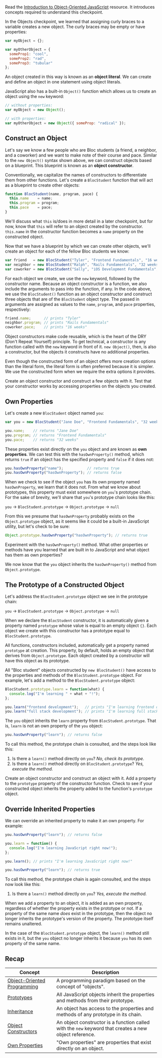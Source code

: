 <!-- { ids:[1375], name:'JavaScript: Object Constructors', summary:'Object Constructors: the second of three ways to create an object' } -->

Read the [Introduction to Object-Oriented JavaScript](https://www.bloc.io/resources/introduction-to-object-oriented-javascript) resource. It introduces concepts required to understand this checkpoint.

In the Objects checkpoint, we learned that assigning curly braces to a variable creates a new object. The curly braces may be empty or have properties:

```js
var myObject = {};

var myOtherObject = {
  someProp1: "cool",
  someProp2: "rad",
  someProp3: "tubular"
};
```

An object created in this way is known as an __object literal__. We can create and define an object in one statement using object literals.

JavaScript also has a built-in `Object()` function which allows us to create an object using the `new` keyword:

```js
// without properties:
var myObject = new Object();

// with properties:
var myOtherObject = new Object({ someProp: "radical" });
```

## Construct an Object

Let's say we know a few people who are Bloc students (a friend, a neighbor, and a coworker) and we want to make note of their course and pace. Similar to the `new Object()` syntax shown above, we can construct objects based on a blueprint. This blueprint is known as an __object constructor__.

Conventionally, we capitalize the names of constructors to differentiate them from other functions. Let's create a `BlocStudent` function that will act as a blueprint to create other objects:

```js
function BlocStudent(name, program, pace) {
  this.name    = name;
  this.program = program;
  this.pace    = pace;
}
```

We'll discuss what `this` is/does in more detail in a later checkpoint, but for now, know that `this` will refer to an object created by the constructor. `this.name` in the constructor function becomes a `name` property on the constructed object.

Now that we have a blueprint by which we can create other objects, we'll create an object for each of the fellow Bloc students we know:

```js
var friend   = new BlocStudent("Tyler", "Frontend Fundamentals", "16 weeks");
var neighbor = new BlocStudent("Ralph", "Rails Fundamentals", "32 weeks");
var coworker = new BlocStudent("Sally", "iOS Development Fundamentals", "16 weeks");
```

For each object we create, we use the `new` keyword, followed by the constructor name. Because an object constructor is a function, we also include the arguments to pass into the function, if any. In the code above, we use the `BlocStudent()` function as an object constructor and construct three objects that are of the `BlocStudent` object type. The passed in arguments are assigned as values to the `name`, `program`, and `pace` properties, respectively:

```js
friend.name;      // prints "Tyler"
neighbor.program; // prints "Rails Fundamentals"
coworker.pace;    // prints "16 weeks"
```

Object constructors make code reusable, which is the heart of the DRY (Don't Repeat Yourself) principle. To get technical, a constructor is any function called with the `new` keyword in front of it. `new Object()`, then, is also a constructor, but the objects it constructs have no additional properties.

Even though the constructed form of an object offers more creation options than the literal form, the literal form is often preferred because it is simpler. We use the constructed form when we require the extra options it provides.

Create an object constructor and construct a few objects with it. Test that your constructor works by accessing properties on the objects you created.

## Own Properties

Let's create a new `BlocStudent` object named `you`:

```js
var you = new BlocStudent("Jane Doe", "Frontend Fundamentals", "32 weeks");

you.name;    // returns "Jane Doe"
you.program; // returns "Frontend Fundamentals"
you.pace;    // returns "32 weeks"
```

These properties exist directly on the `you` object and are known as __own properties__. We can test this with the `hasOwnProperty()` method, which returns `true` if an object has the specified property and `false` if it does not:

```js
you.hasOwnProperty("name");           // returns true
you.hasOwnProperty("hasOwnProperty"); // returns false
```

When we check to see if the object `you` has its own property named `hasOwnProperty`, we learn that it does not. From what we know about prototypes, this property must exist somewhere on `you`'s prototype chain. For the sake of brevity, we'll share that `you`'s prototype chain looks like this:

`you` &rarr; `BlocStudent.prototype` &rarr; `Object.prototype` &rarr; `null`

From this we presume that `hasOwnProperty` probably exists on the `Object.prototype` object, as it seems like it could be a built-in JavaScript utility, but let's check to be sure:

```js
Object.prototype.hasOwnProperty("hasOwnProperty"); // returns true
```

Experiment with the `hasOwnProperty()` method. What other properties or methods have you learned that are built in to JavaScript and what object has them as own properties?

We now know that the `you` object inherits the `hasOwnProperty()` method from `Object.prototype`.

## The Prototype of a Constructed Object

Let's address the `BlocStudent.prototype` object we see in the prototype chain:

`you` &rarr; `BlocStudent.prototype` &rarr; `Object.prototype` &rarr; `null`

When we declare the `BlocStudent` constructor, it is automatically given a property named `prototype` whose value is equal to an empty object `{}`. Each object we create with this constructor has a prototype equal to `BlocStudent.prototype`.

All functions, constructors included, automatically get a property named `prototype` at creation. This property, by default, holds an empty object that derives from `Object.prototype`. Each object created by a constructor will have this object as its prototype.

All "Bloc student" objects constructed by `new BlocStudent()` have access to the properties and methods of the `BlocStudent.prototype` object. For example, let's add a method to the `BlocStudent.prototype` object:

```js
BlocStudent.prototype.learn = function(what) {
  console.log("I'm learning " + what + "!");
};

you.learn("frontend development");   // prints "I'm learning frontend development!"
you.learn("full stack development"); // prints "I'm learning full stack development!"
```

The `you` object inherits the `learn` property from `BlocStudent.prototype`. That is, `learn` is not an own property of the `you` object:

```js
you.hasOwnProperty("learn"); // returns false
```

To call this method, the prototype chain is consulted, and the steps look like this:

1. Is there a `learn()` method directly on `you`? _No, check its prototype._
2. Is there a `learn()` method directly on `BlocStudent.prototype`? _Yes, execute the method._

Create an object constructor and construct an object with it. Add a property to the `prototype` property of the constructor function. Check to see if your constructed object inherits the property added to the function's `prototype` object.

## Override Inherited Properties

We can override an inherited property to make it an own property. For example:

```js
you.hasOwnProperty("learn"); // returns false

you.learn = function() {
  console.log("I'm learning JavaScript right now!");
};

you.learn(); // prints "I'm learning JavaScript right now!"

you.hasOwnProperty("learn"); // returns true
```

To call this method, the prototype chain is again consulted, and the steps now look like this:

1. Is there a `learn()` method directly on `you`? _Yes, execute the method._

When we add a property to an object, it is added as an own property, regardless of whether the property exists in the prototype or not. If a property of the same name _does_ exist in the prototype, then the object no longer inherits the prototype's version of the property. The prototype itself remains unaltered.

In the case of the `BlocStudent.prototype` object, the `learn()` method still exists in it, but the `you` object no longer inherits it because `you` has its own property of the same name.

## Recap

| **Concept** | **Description** |
| ----------- | --------------- |
| [Object-Oriented Programming](https://developer.mozilla.org/en-US/docs/Web/JavaScript/Introduction_to_Object-Oriented_JavaScript) | A programming paradigm based on the concept of "objects". |
| [Prototypes](http://www.w3schools.com/js/js_object_prototypes.asp) | All JavaScript objects inherit the properties and methods from their prototype. |
| [Inheritance](https://developer.mozilla.org/en-US/docs/Web/JavaScript/Inheritance_and_the_prototype_chain) | An object has access to the properties and methods of any prototype in its chain. |
| [Object Constructors](https://developer.mozilla.org/en-US/docs/Glossary/Constructor) | An object constructor is a function called with the `new` keyword that creates a new object reference. |
| [Own Properties](https://developer.mozilla.org/en-US/docs/Web/JavaScript/Reference/Global_Objects/Object/hasOwnProperty) | "Own properties" are properties that exist directly on an object. |
